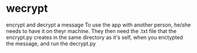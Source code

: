 # wecrypt
encrypt and decrypt a message
To use the app with another person, he/she needs to have it on theyr machine. They then need the .txt file that the encrypt.py creates in the same directory as it's self, when you enctypted the message, and run the decrypt.py
